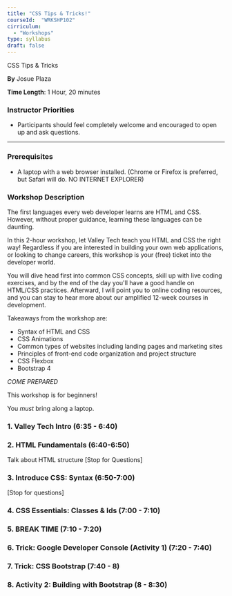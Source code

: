 ```yaml
---
title: "CSS Tips & Tricks!"
courseId:  "WRKSHP102"
cirriculum:
  - "Workshops"
type: syllabus
draft: false
---
```


CSS Tips & Tricks

<b>By</b> Josue Plaza

<b>Time Length</b>: 1 Hour, 20 minutes

### Instructor Priorities
* Participants should feel completely welcome and encouraged to open up and ask questions.

***

### Prerequisites

- A laptop with a web browser installed. (Chrome or Firefox is preferred, but Safari will do. NO INTERNET EXPLORER)

### Workshop Description

The first languages every web developer learns are HTML and CSS. However, without proper guidance, learning these languages can be daunting.

In this 2-hour workshop, let Valley Tech teach you HTML and CSS the right way! Regardless if you are interested in building your own web applications, or looking to change careers, this workshop is your (free) ticket into the developer world.

You will dive head first into common CSS concepts, skill up with live coding exercises, and by the end of the day you'll have a good handle on HTML/CSS practices. Afterward, l will point you to online coding resources, and you can stay to hear more about our amplified 12-week courses in development.

Takeaways from the workshop are:

- Syntax of HTML and CSS
- CSS Animations
- Common types of websites including landing pages and marketing sites
- Principles of front-end code organization and project structure
- CSS Flexbox
- Bootstrap 4

*COME PREPARED*

This workshop is for beginners!

You *must* bring along a laptop.

### 1. Valley Tech Intro (6:35 - 6:40)

### 2. HTML Fundamentals (6:40-6:50)

Talk about HTML structure
[Stop for Questions]

### 3. Introduce CSS: Syntax (6:50-7:00)

[Stop for questions]

### 4. CSS Essentials: Classes & Ids (7:00 - 7:10)

### 5. BREAK TIME (7:10 - 7:20)

### 6. Trick: Google Developer Console (Activity 1) (7:20 - 7:40)

### 7. Trick: CSS Bootstrap (7:40 - 8)

### 8. Activity 2: Building with Bootstrap (8 - 8:30)
